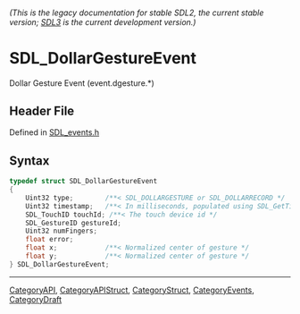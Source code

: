###### (This is the legacy documentation for stable SDL2, the current stable version; [SDL3](https://wiki.libsdl.org/SDL3/) is the current development version.)
# SDL_DollarGestureEvent

Dollar Gesture Event (event.dgesture.*)

## Header File

Defined in [SDL_events.h](https://github.com/libsdl-org/SDL/blob/SDL2/include/SDL_events.h)

## Syntax

```c
typedef struct SDL_DollarGestureEvent
{
    Uint32 type;        /**< SDL_DOLLARGESTURE or SDL_DOLLARRECORD */
    Uint32 timestamp;   /**< In milliseconds, populated using SDL_GetTicks() */
    SDL_TouchID touchId; /**< The touch device id */
    SDL_GestureID gestureId;
    Uint32 numFingers;
    float error;
    float x;            /**< Normalized center of gesture */
    float y;            /**< Normalized center of gesture */
} SDL_DollarGestureEvent;
```

----
[CategoryAPI](CategoryAPI), [CategoryAPIStruct](CategoryAPIStruct), [CategoryStruct](CategoryStruct), [CategoryEvents](CategoryEvents), [CategoryDraft](CategoryDraft)


